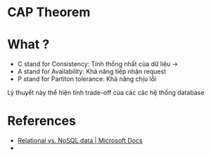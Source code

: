 # CAP Theorem

# What ?

- C stand for Consistency: Tính thống nhất của dữ liệu -> 
- A stand for Availability: Khả năng tiếp nhận request
- P stand for Partiton tolerance: Khả năng chịu lỗi

Lý thuyết này thể hiện tính trade-off của các các hệ thống database

# References
- [Relational vs. NoSQL data | Microsoft Docs](https://docs.microsoft.com/en-us/dotnet/architecture/cloud-native/relational-vs-nosql-data)
- 